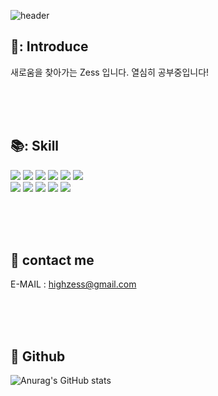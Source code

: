 <!-- ### Hi there 👋 -->

![header](https://capsule-render.vercel.app/api?type=transparent&fontColor=d854db&text=Zess)

## 👏: Introduce


새로움을 찾아가는 Zess 입니다. 열심히 공부중입니다!

<br><br><br>

## 📚: Skill
<div align="left">
<img src="https://img.shields.io/badge/Java-007396?style=for-the-badge&logo=Java&logoColor=white"/>
<img src="https://img.shields.io/badge/Jstl-007396?style=for-the-badge&logo=jstl&logoColor=white"/>
<img src="https://img.shields.io/badge/Oracle-red?style=for-the-badge&logo=oracle&logoColor=white"/>
<img src="https://img.shields.io/badge/SqlDeveloper-548294?style=for-the-badge&logo=sqldeveloper&logoColor=white"/>
<img src="https://img.shields.io/badge/Tomcat-F8DC75?style=for-the-badge&logo=apachetomcat&logoColor=black"/>
<img src="https://img.shields.io/badge/Spring-6DB33F?style=for-the-badge&logo=Spring&logoColor=white"/>
<br>
<img src="https://img.shields.io/badge/Html5-E34F26?style=for-the-badge&logo=Html5&logoColor=white"/>
<img src="https://img.shields.io/badge/CSS3-1572B6?style=for-the-badge&logo=CSS3&logoColor=white"/>
<img src="https://img.shields.io/badge/JavaScript-F7DF1E?style=for-the-badge&logo=javascript&logoColor=black"/>
<img src="https://img.shields.io/badge/jQuery-0769AD?style=for-the-badge&logo=jquery&logoColor=white"/>
<img src="https://img.shields.io/badge/Bootstrap-7952B3?style=for-the-badge&logo=bootstrap&logoColor=white"/>
</div>   

<br><br><br>

## :email: contact me
E-MAIL : highzess@gmail.com
   
<br><br><br>   
   
## 📂 Github
![Anurag's GitHub stats](https://github-readme-stats.vercel.app/api?username=highzess&show_icons=true&theme=radical)

<!--
<img height="180em" src="https://github-readme-stats.vercel.app/api/top-langs/?username=highzess&layout=compact&bg_color=30,e96443,904e95&title_color=fff&text_color=fff">
-->


<!--
**HIGHZESS/highzess** is a ✨ _special_ ✨ repository because its `README.md` (this file) appears on your GitHub profile.

Here are some ideas to get you started:

- 🔭 I’m currently working on ...
- 🌱 I’m currently learning ...
- 👯 I’m looking to collaborate on ...
- 🤔 I’m looking for help with ...
- 💬 Ask me about ...
- 📫 How to reach me: ...
- 😄 Pronouns: ...
- ⚡ Fun fact: ...
-->
